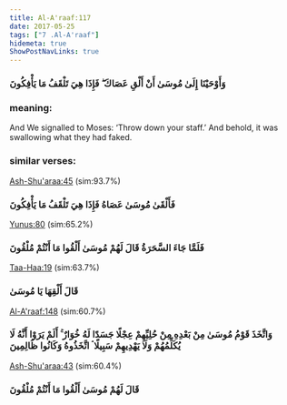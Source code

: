 ```yaml
---
title: Al-A'raaf:117
date: 2017-05-25
tags: ["7 .Al-A'raaf"]
hidemeta: true 
ShowPostNavLinks: true 
---
```

### وَأَوْحَيْنَا إِلَىٰ مُوسَىٰ أَنْ أَلْقِ عَصَاكَ ۖ فَإِذَا هِيَ تَلْقَفُ مَا يَأْفِكُونَ
### meaning: 
And We signalled to Moses: ‘Throw down your staff.’ And behold, it was swallowing what they had faked.
### similar verses: 

[Ash-Shu'araa:45](/26/45) (sim:93.7%)

### فَأَلْقَىٰ مُوسَىٰ عَصَاهُ فَإِذَا هِيَ تَلْقَفُ مَا يَأْفِكُونَ

[Yunus:80](/10/80) (sim:65.2%)

### فَلَمَّا جَاءَ السَّحَرَةُ قَالَ لَهُمْ مُوسَىٰ أَلْقُوا مَا أَنْتُمْ مُلْقُونَ

[Taa-Haa:19](/20/19) (sim:63.7%)

### قَالَ أَلْقِهَا يَا مُوسَىٰ

[Al-A'raaf:148](/7/148) (sim:60.7%)

### وَاتَّخَذَ قَوْمُ مُوسَىٰ مِنْ بَعْدِهِ مِنْ حُلِيِّهِمْ عِجْلًا جَسَدًا لَهُ خُوَارٌ ۚ أَلَمْ يَرَوْا أَنَّهُ لَا يُكَلِّمُهُمْ وَلَا يَهْدِيهِمْ سَبِيلًا ۘ اتَّخَذُوهُ وَكَانُوا ظَالِمِينَ

[Ash-Shu'araa:43](/26/43) (sim:60.4%)

### قَالَ لَهُمْ مُوسَىٰ أَلْقُوا مَا أَنْتُمْ مُلْقُونَ

